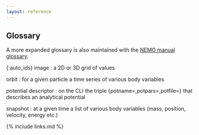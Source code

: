 ```yaml
---
layout: reference
---
```


## Glossary

A more expanded glossary is also
maintained with the [NEMO manual glossary](https://astronemo.readthedocs.io/en/latest/glossary.html).

{:auto_ids}
image
:	a 2D or 3D grid of values

orbit
:	for a given particle a time series of various body variables

potential descriptor
:       on the CLI the triple {potname=,potpars=,potfile=} that describes an analytical potential

snapshot
:	at a given time a list of various body variables (mass, position, velocity, energy etc.)

{% include links.md %}
